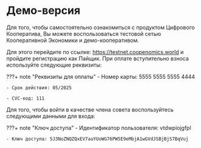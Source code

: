 # Демо-версия

Для того, чтобы самостоятельно ознакомиться с продуктом Цифрового Кооператива, Вы можете воспользоваться тестовой сетью Кооперативной Экономики и демо-кооперативом. 

Для этого перейдите по ссылке: <a href="https://testnet.coopenomics.world">https://testnet.coopenomics.world</a> и пройдите регистрацию как Пайщик. При оплате вступительно взноса используйте следующие реквизиты:

???+ note "Реквизиты для оплаты"
    - Номер карты: 5555 5555 5555 4444
    
    - Срок действия: 05/2025
    
    - CVC-код: 111


Для того, чтобы войти в качестве члена совета воспользуйтесь следующими данными для входа:

???+ note "Ключ доступа"
    - Идентификатор пользователя: vtdwpiojgfpl 
    
    - Ключ доступа: 5J3NoZNQZQxEV7auYUoWG76PW5E9eMbjA1wGVdJSBjBjS7BqVuj

